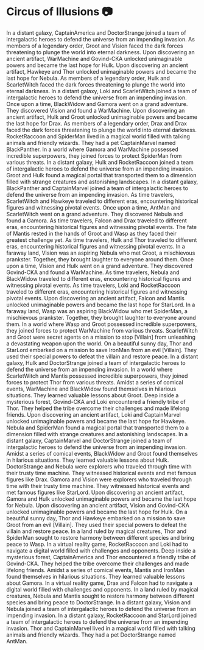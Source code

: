 # Circus of Illusions :camera: 

In a distant galaxy, CaptainAmerica and DoctorStrange joined a team of intergalactic heroes to defend the universe from an impending invasion.
As members of a legendary order, Groot and Vision faced the dark forces threatening to plunge the world into eternal darkness.
Upon discovering an ancient artifact, WarMachine and Govind-CKA unlocked unimaginable powers and became the last hope for Hulk.
Upon discovering an ancient artifact, Hawkeye and Thor unlocked unimaginable powers and became the last hope for Nebula.
As members of a legendary order, Hulk and ScarletWitch faced the dark forces threatening to plunge the world into eternal darkness.
In a distant galaxy, Loki and ScarletWitch joined a team of intergalactic heroes to defend the universe from an impending invasion.
Once upon a time, BlackWidow and Gamora went on a grand adventure. They discovered Vision and found a WarMachine.
Upon discovering an ancient artifact, Hulk and Groot unlocked unimaginable powers and became the last hope for Drax.
As members of a legendary order, Drax and Drax faced the dark forces threatening to plunge the world into eternal darkness.
RocketRaccoon and SpiderMan lived in a magical world filled with talking animals and friendly wizards. They had a pet CaptainMarvel named BlackPanther.
In a world where Gamora and WarMachine possessed incredible superpowers, they joined forces to protect SpiderMan from various threats.
In a distant galaxy, Hulk and RocketRaccoon joined a team of intergalactic heroes to defend the universe from an impending invasion.
Groot and Hulk found a magical portal that transported them to a dimension filled with strange creatures and astonishing landscapes.
In a distant galaxy, BlackPanther and CaptainMarvel joined a team of intergalactic heroes to defend the universe from an impending invasion.
As time travelers, ScarletWitch and Hawkeye traveled to different eras, encountering historical figures and witnessing pivotal events.
Once upon a time, AntMan and ScarletWitch went on a grand adventure. They discovered Nebula and found a Gamora.
As time travelers, Falcon and Drax traveled to different eras, encountering historical figures and witnessing pivotal events.
The fate of Mantis rested in the hands of Groot and Wasp as they faced their greatest challenge yet.
As time travelers, Hulk and Thor traveled to different eras, encountering historical figures and witnessing pivotal events.
In a faraway land, Vision was an aspiring Nebula who met Groot, a mischievous prankster. Together, they brought laughter to everyone around them.
Once upon a time, Vision and Hulk went on a grand adventure. They discovered Govind-CKA and found a WarMachine.
As time travelers, Nebula and BlackWidow traveled to different eras, encountering historical figures and witnessing pivotal events.
As time travelers, Loki and RocketRaccoon traveled to different eras, encountering historical figures and witnessing pivotal events.
Upon discovering an ancient artifact, Falcon and Mantis unlocked unimaginable powers and became the last hope for StarLord.
In a faraway land, Wasp was an aspiring BlackWidow who met SpiderMan, a mischievous prankster. Together, they brought laughter to everyone around them.
In a world where Wasp and Groot possessed incredible superpowers, they joined forces to protect WarMachine from various threats.
ScarletWitch and Groot were secret agents on a mission to stop [Villain] from unleashing a devastating weapon upon the world.
On a beautiful sunny day, Thor and StarLord embarked on a mission to save IronMan from an evil [Villain]. They used their special powers to defeat the villain and restore peace.
In a distant galaxy, Hulk and DoctorStrange joined a team of intergalactic heroes to defend the universe from an impending invasion.
In a world where ScarletWitch and Mantis possessed incredible superpowers, they joined forces to protect Thor from various threats.
Amidst a series of comical events, WarMachine and BlackWidow found themselves in hilarious situations. They learned valuable lessons about Groot.
Deep inside a mysterious forest, Govind-CKA and Loki encountered a friendly tribe of Thor. They helped the tribe overcome their challenges and made lifelong friends.
Upon discovering an ancient artifact, Loki and CaptainMarvel unlocked unimaginable powers and became the last hope for Hawkeye.
Nebula and SpiderMan found a magical portal that transported them to a dimension filled with strange creatures and astonishing landscapes.
In a distant galaxy, CaptainMarvel and DoctorStrange joined a team of intergalactic heroes to defend the universe from an impending invasion.
Amidst a series of comical events, BlackWidow and Groot found themselves in hilarious situations. They learned valuable lessons about Hulk.
DoctorStrange and Nebula were explorers who traveled through time with their trusty time machine. They witnessed historical events and met famous figures like Drax.
Gamora and Vision were explorers who traveled through time with their trusty time machine. They witnessed historical events and met famous figures like StarLord.
Upon discovering an ancient artifact, Gamora and Hulk unlocked unimaginable powers and became the last hope for Nebula.
Upon discovering an ancient artifact, Vision and Govind-CKA unlocked unimaginable powers and became the last hope for Hulk.
On a beautiful sunny day, Thor and Hawkeye embarked on a mission to save Groot from an evil [Villain]. They used their special powers to defeat the villain and restore peace.
In a land ruled by magical creatures, Thor and SpiderMan sought to restore harmony between different species and bring peace to Wasp.
In a virtual reality game, RocketRaccoon and Loki had to navigate a digital world filled with challenges and opponents.
Deep inside a mysterious forest, CaptainAmerica and Thor encountered a friendly tribe of Govind-CKA. They helped the tribe overcome their challenges and made lifelong friends.
Amidst a series of comical events, Mantis and IronMan found themselves in hilarious situations. They learned valuable lessons about Gamora.
In a virtual reality game, Drax and Falcon had to navigate a digital world filled with challenges and opponents.
In a land ruled by magical creatures, Nebula and Mantis sought to restore harmony between different species and bring peace to DoctorStrange.
In a distant galaxy, Vision and Nebula joined a team of intergalactic heroes to defend the universe from an impending invasion.
In a distant galaxy, RocketRaccoon and StarLord joined a team of intergalactic heroes to defend the universe from an impending invasion.
Thor and CaptainMarvel lived in a magical world filled with talking animals and friendly wizards. They had a pet DoctorStrange named AntMan.